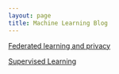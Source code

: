```yaml
---
layout: page
title: Machine Learning Blog
---
```


[Federated learning and privacy](pages/federated_learning.html)

[Supervised Learning](pages/supervised_learning.html)